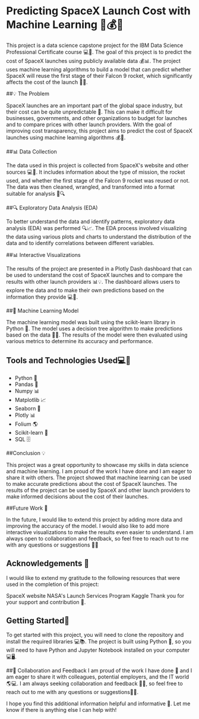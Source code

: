 # Predicting SpaceX Launch Cost with Machine Learning 🚀💰🔮

This project is a data science capstone project for the IBM Data Science Professional Certificate course 💻🧠. The goal of this project is to predict the cost of SpaceX launches using publicly available data 💰📊. The project uses machine learning algorithms to build a model that can predict whether SpaceX will reuse the first stage of their Falcon 9 rocket, which significantly affects the cost of the launch 🤖🧠.

##💡 The Problem

SpaceX launches are an important part of the global space industry, but their cost can be quite unpredictable 💸. This can make it difficult for businesses, governments, and other organizations to budget for launches and to compare prices with other launch providers. With the goal of improving cost transparency, this project aims to predict the cost of SpaceX launches using machine learning algorithms 💰🔮.

##📊 Data Collection

The data used in this project is collected from SpaceX's website and other sources 💻🔎. It includes information about the type of mission, the rocket used, and whether the first stage of the Falcon 9 rocket was reused or not. The data was then cleaned, wrangled, and transformed into a format suitable for analysis 🧼🔍

##🔍 Exploratory Data Analysis (EDA)

To better understand the data and identify patterns, exploratory data analysis (EDA) was performed 🔍📈. The EDA process involved visualizing the data using various plots and charts to understand the distribution of the data and to identify correlations between different variables.

##📊 Interactive Visualizations

The results of the project are presented in a Plotly Dash dashboard that can be used to understand the cost of SpaceX launches and to compare the results with other launch providers 📊💡. The dashboard allows users to explore the data and to make their own predictions based on the information they provide 💻🔮.

##🤖 Machine Learning Model

The machine learning model was built using the scikit-learn library in Python 🐍. The model uses a decision tree algorithm to make predictions based on the data 🤖🔮. The results of the model were then evaluated using various metrics to determine its accuracy and performance.

## Tools and Technologies Used💻🧠
- Python 🐍
- Pandas 🐼
- Numpy 📊
- Matplotlib 📈
- Seaborn 🎨
- Plotly 📊
- Folium 🌎
- Scikit-learn 🤖
- SQL 🗄️

##Conclusion 💡

This project was a great opportunity to showcase my skills in data science and machine learning. I am proud of the work I have done and I am eager to share it with others. The project showed that machine learning can be used to make accurate predictions about the cost of SpaceX launches. The results of the project can be used by SpaceX and other launch providers to make informed decisions about the cost of their launches.

##Future Work 🔮

In the future, I would like to extend this project by adding more data and improving the accuracy of the model. I would also like to add more interactive visualizations to make the results even easier to understand. I am always open to collaboration and feedback, so feel free to reach out to me with any questions or suggestions 🤝💬

## Acknowledgements 🙏

I would like to extend my gratitude to the following resources that were used in the completion of this project:

SpaceX website
NASA's Launch Services Program
Kaggle
Thank you for your support and contribution 💪.

## Getting Started🚀

To get started with this project, you will need to clone the repository and install the required libraries 💻📚. The project is built using Python  🐍, so you will need to have Python and Jupyter Notebook installed on your computer 💻🖥️.

##🤝 Collaboration and Feedback
I am proud of the work I have done 💪 and I am eager to share it with colleagues, potential employers, and the IT world🌎💻. I am always seeking collaboration and feedback 🤝💬, so feel free to reach out to me with any questions or suggestions💬💭.

I hope you find this additional information helpful and informative 🤗. Let me know if there is anything else I can help with!
